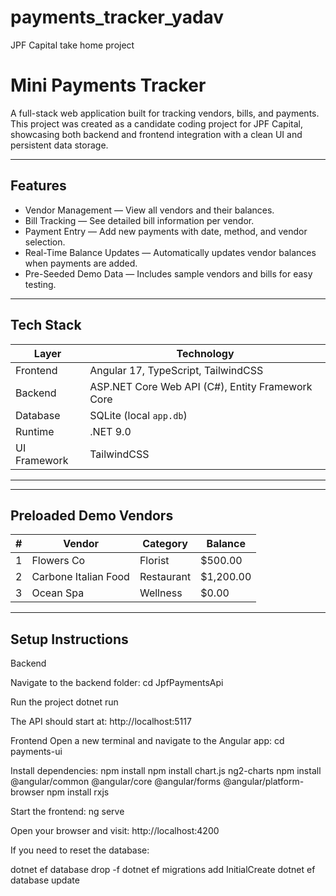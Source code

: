 # payments_tracker_yadav
JPF Capital take home project

# Mini Payments Tracker

A full-stack web application built for tracking vendors, bills, and payments.  
This project was created as a candidate coding project for JPF Capital, showcasing both backend and frontend integration with a clean UI and persistent data storage.

---

##  Features

- Vendor Management — View all vendors and their balances.
- Bill Tracking — See detailed bill information per vendor.
- Payment Entry — Add new payments with date, method, and vendor selection.
- Real-Time Balance Updates — Automatically updates vendor balances when payments are added.
- Pre-Seeded Demo Data — Includes sample vendors and bills for easy testing.

---

## Tech Stack

| Layer | Technology |
|-------|-------------|
|Frontend | Angular 17, TypeScript, TailwindCSS |
| Backend | ASP.NET Core Web API (C#), Entity Framework Core |
| Database | SQLite (local `app.db`) |
| Runtime | .NET 9.0 |
| UI Framework | TailwindCSS |

---

---

## Preloaded Demo Vendors


| # | Vendor | Category | Balance |
|---|--------|-----------|----------|
| 1 | Flowers Co | Florist | \$500.00 |
| 2 | Carbone Italian Food | Restaurant | \$1,200.00 |
| 3 | Ocean Spa | Wellness | \$0.00 |

---

## Setup Instructions
Backend

Navigate to the backend folder: cd JpfPaymentsApi

Run the project dotnet run

The API should start at: http://localhost:5117

Frontend Open a new terminal and navigate to the Angular app: cd payments-ui

Install dependencies: npm install npm install chart.js ng2-charts npm install @angular/common @angular/core @angular/forms @angular/platform-browser npm install rxjs

Start the frontend: ng serve

Open your browser and visit: http://localhost:4200

If you need to reset the database:

dotnet ef database drop -f dotnet ef migrations add InitialCreate dotnet ef database update